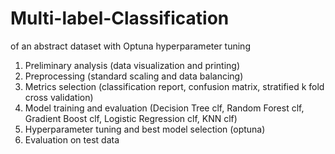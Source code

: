 # Multi-label-Classification
of an abstract dataset with Optuna hyperparameter tuning 

1) Preliminary analysis (data visualization and printing)
2) Preprocessing (standard scaling and data balancing)
3) Metrics selection (classification report, confusion matrix, stratified k fold cross validation)
4) Model training and evaluation (Decision Tree clf, Random Forest clf, Gradient Boost clf, Logistic Regression clf, KNN clf)
5) Hyperparameter tuning and best model selection (optuna)
6) Evaluation on test data
